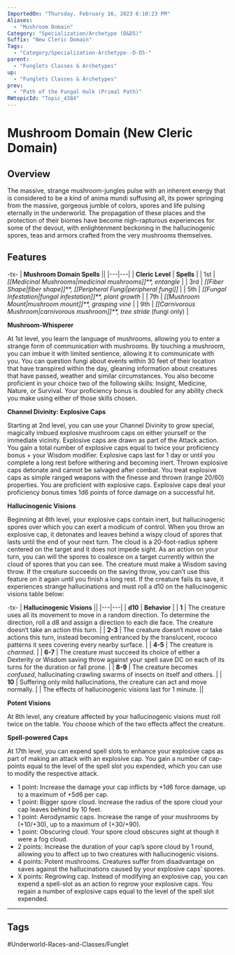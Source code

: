 ```yaml
---
ImportedOn: "Thursday, February 16, 2023 6:10:23 PM"
Aliases:
  - "Mushroom Domain"
Category: "Specialization/Archetype (D&D5)"
Suffix: "New Cleric Domain"
Tags:
  - "Category/Specialization-Archetype--D-D5-"
parent:
  - "Funglets Classes & Archetypes"
up:
  - "Funglets Classes & Archetypes"
prev:
  - "Path of the Fungal Hulk (Primal Path)"
RWtopicId: "Topic_4384"
---
```

# Mushroom Domain (New Cleric Domain)
## Overview
The massive, strange mushroom-jungles pulse with an inherent energy that is considered to be a kind of anima mundi suffusing all, its power springing from the massive, gorgeous jumble of colors, spores and life pulsing eternally in the underworld. The propagation of these places and the protection of their biomes have become nigh-rapturous experiences for some of the devout, with enlightenment beckoning in the hallucinogenic spores, teas and armors crafted from the very mushrooms themselves.

## Features
-tx-
| **Mushroom Domain Spells** ||
|---|---|
| **Cleric Level** | **Spells** |
| 1st | *[[Medicinal Mushrooms\|medicinal mushrooms]]**, entangle* |
| 3rd | *[[Fiber Shape\|fiber shape]]**,* *[[Peripheral Fungi\|peripheral fungi]]* |
| 5th | *[[Fungal Infestation\|fungal infestation]]**, plant growth* |
| 7th | *[[Mushroom Mount\|mushroom mount]]**, grasping vine* |
| 9th | *[[Carnivorous Mushroom\|carnivorous mushroom]]**, tree stride* (fungi only) |

**Mushroom-Whisperer**

At 1st level, you learn the language of mushrooms, allowing you to enter a strange form of communication with mushrooms. By touching a mushroom, you can imbue it with limited sentience, allowing it to communicate with you. You can question fungi about events within 30 feet of their location that have transpired within the day, gleaning information about creatures that have passed, weather and similar circumstances. You also become proficient in your choice two of the following skills: Insight, Medicine, Nature, or Survival. Your proficiency bonus is doubled for any ability check you make using either of those skills chosen.

**Channel Divinity: Explosive Caps**

Starting at 2nd level, you can use your Channel Divinity to grow special, magically imbued explosive mushroom caps on either yourself or the immediate vicinity. Explosive caps are drawn as part of the Attack action. You gain a total number of explosive caps equal to twice your proficiency bonus + your Wisdom modifier. Explosive caps last for 1 day or until you complete a long rest before withering and becoming inert. Thrown explosive caps detonate and cannot be salvaged after combat. You treat explosive caps as simple ranged weapons with the finesse and thrown (range 20/60) properties. You are proficient with explosive caps. Explosive caps deal your proficiency bonus times 1d6 points of force damage on a successful hit.

**Hallucinogenic Visions**

Beginning at 6th level, your explosive caps contain inert, but hallucinogenic spores over which you can exert a modicum of control. When you throw an explosive cap, it detonates and leaves behind a wispy cloud of spores that lasts until the end of your next turn. The cloud is a 20-foot-radius sphere centered on the target and it does not impede sight. As an action on your turn, you can will the spores to coalesce on a target currently within the cloud of spores that you can see. The creature must make a Wisdom saving throw. If the creature succeeds on the saving throw, you can’t use this feature on it again until you finish a long rest. If the creature fails its save, it experiences strange hallucinations and must roll a d10 on the hallucinogenic visions table below:


-tx-
| **Hallucinogenic Visions** ||
|---|---|
| **d10** | **Behavior** |
| **1** | The creature uses all its movement to move in a random direction. To determine the direction, roll a d8 and assign a direction to each die face. The creature doesn‘t take an action this turn. |
| **2-3** | The creature doesn‘t move or take actions this turn, instead becoming entranced by the translucent, rococo patterns it sees covering every nearby surface. |
| **4-5** | The creature is *charmed*. |
| **6-7** | The creature must succeed its choice of either a Dexterity or Wisdom saving throw against your spell save DC on each of its turns for the duration or fall prone. |
| **8-9** | The creature becomes *confused*, hallucinating crawling swarms of insects on itself and others. |
| **10** | Suffering only mild hallucinations, the creature can act and move normally. |
| The effects of hallucinogenic visions last for 1 minute. ||

**Potent Visions**

At 8th level, any creature affected by your hallucinogenic visions must roll twice on the table. You choose which of the two effects affect the creature.

**Spell-powered Caps**

At 17th level, you can expend spell slots to enhance your explosive caps as part of making an attack with an explosive cap. You gain a number of cap-points equal to the level of the spell slot you expended, which you can use to modify the respective attack.

- 1 point: Increase the damage your cap inflicts by +1d6 force damage, up to a maximum of +5d6 per cap.
- 1 point: Bigger spore cloud. Increase the radius of the spore cloud your cap leaves behind by 10 feet.
- 1 point: Aerodynamic caps. Increase the range of your mushrooms by (+10/+30), up to a maximum of (+30/+90).
- 1 point: Obscuring cloud. Your spore cloud obscures sight at though it were a fog cloud.
- 2 points: Increase the duration of your cap’s spore cloud by 1 round, allowing you to affect up to two creatures with hallucinogenic visions.
- 4 points: Potent mushrooms. Creatures suffer from disadvantage on saves against the hallucinations caused by your explosive caps’ spores.
- X points: Regrowing cap. Instead of modifying an explosive cap, you can expend a spell-slot as an action to regrow your explosive caps. You regain a number of explosive caps equal to the level of the spell slot expended.


---
## Tags
#Underworld-Races-and-Classes/Funglet

